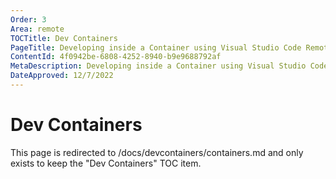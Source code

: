 ```yaml
---
Order: 3
Area: remote
TOCTitle: Dev Containers
PageTitle: Developing inside a Container using Visual Studio Code Remote Development
ContentId: 4f0942be-6808-4252-8940-b9e9688792af
MetaDescription: Developing inside a Container using Visual Studio Code Remote Development
DateApproved: 12/7/2022
---
```

# Dev Containers

This page is redirected to /docs/devcontainers/containers.md and only exists to keep the "Dev Containers" TOC item.
